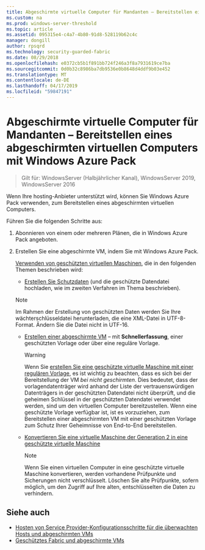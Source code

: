 ```yaml
---
title: Abgeschirmte virtuelle Computer für Mandanten – Bereitstellen eines abgeschirmten virtuellen Computers mit Windows Azure Pack
ms.custom: na
ms.prod: windows-server-threshold
ms.topic: article
ms.assetid: 095315e4-c4a7-4b80-91d8-528119b62c4c
manager: dongill
author: rpsqrd
ms.technology: security-guarded-fabric
ms.date: 08/29/2018
ms.openlocfilehash: e0372cb5b1f891bb724f246a3f8a7931619ce7ba
ms.sourcegitcommit: 0d0b32c8986ba7db9536e0b8648d4ddf9b03e452
ms.translationtype: MT
ms.contentlocale: de-DE
ms.lasthandoff: 04/17/2019
ms.locfileid: "59847191"
---
```

# <a name="shielded-vms--for-tenants---deploying-a-shielded-vm-by-using-windows-azure-pack"></a>Abgeschirmte virtuelle Computer für Mandanten – Bereitstellen eines abgeschirmten virtuellen Computers mit Windows Azure Pack

>Gilt für: WindowsServer (Halbjährlicher Kanal), WindowsServer 2019, WindowsServer 2016

Wenn Ihre hosting-Anbieter unterstützt wird, können Sie Windows Azure Pack verwenden, zum Bereitstellen eines abgeschirmten virtuellen Computers.

Führen Sie die folgenden Schritte aus:

<!-- When we have a link to the topic about how tenants subscribe, add that link as an indented item just under step 1 below. -->

1. Abonnieren von einem oder mehreren Plänen, die in Windows Azure Pack angeboten.

2. Erstellen Sie eine abgeschirmte VM, indem Sie mit Windows Azure Pack.

    [Verwenden von geschützten virtuellen Maschinen](https://technet.microsoft.com/library/mt720674.aspx), die in den folgenden Themen beschrieben wird:

    - [Erstellen Sie Schutzdaten](https://technet.microsoft.com/library/mt720672.aspx) (und die geschützte Datendatei hochladen, wie im zweiten Verfahren im Thema beschrieben).
    
    > [!NOTE]
    > Im Rahmen der Erstellung von geschützten Daten werden Sie Ihre wächterschlüsseldatei herunterladen, die eine XML-Datei in UTF-8-Format. Ändern Sie die Datei nicht in UTF-16.
    
    - [Erstellen einer abgeschirmte VM](https://technet.microsoft.com/library/mt720673.aspx) – mit **Schnellerfassung**, einer geschützten Vorlage oder über eine reguläre Vorlage.
    
        > [!WARNING]
        > Wenn Sie [erstellen Sie eine geschützte virtuelle Maschine mit einer regulären Vorlage](https://technet.microsoft.com/library/mt720673.aspx#Anchor_2), es ist wichtig zu beachten, dass es sich bei der Bereitstellung der VM *bei nicht geschirmten*. Dies bedeutet, dass der vorlagendatenträger wird anhand der Liste der vertrauenswürdigen Datenträgers in der geschützten Datendatei nicht überprüft, und die geheimen Schlüssel in der geschützten Datendatei verwendet werden, sind um den virtuellen Computer bereitzustellen. Wenn eine geschützte Vorlage verfügbar ist, ist es vorzuziehen, zum Bereitstellen einer abgeschirmten VM mit einer geschützten Vorlage zum Schutz Ihrer Geheimnisse von End-to-End bereitstellen.
    
    - [Konvertieren Sie eine virtuelle Maschine der Generation 2 in eine geschützte virtuelle Maschine](https://technet.microsoft.com/library/mt720670.aspx)
    
        > [!NOTE]
        > Wenn Sie einen virtuellen Computer in eine geschützte virtuelle Maschine konvertieren, werden vorhandene Prüfpunkte und Sicherungen nicht verschlüsselt. Löschen Sie alte Prüfpunkte, sofern möglich, um den Zugriff auf Ihre alten, entschlüsselten die Daten zu verhindern.

## <a name="see-also"></a>Siehe auch

- [Hosten von Service Provider-Konfigurationsschritte für die überwachten Hosts und abgeschirmten VMs](guarded-fabric-configuration-scenarios-for-shielded-vms-overview.md)
- [Geschütztes Fabric und abgeschirmte VMs](guarded-fabric-and-shielded-vms-top-node.md)
